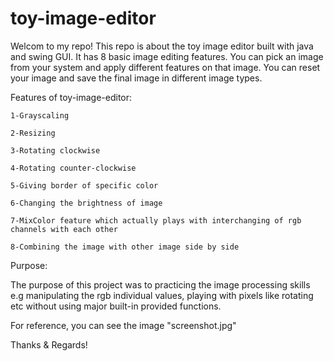 # toy-image-editor

Welcom to my repo! This repo is about the toy image editor built with java and swing GUI. It has 8 basic image editing features. You can pick an image from your system and apply different features on that image. You can reset your image and save the final image in different image types. 

Features of toy-image-editor:

	1-Grayscaling
  
	2-Resizing
  
	3-Rotating clockwise
  
	4-Rotating counter-clockwise
  
	5-Giving border of specific color
  
	6-Changing the brightness of image
  
	7-MixColor feature which actually plays with interchanging of rgb channels with each other
  
	8-Combining the image with other image side by side
 


Purpose:

   The purpose of this project was to practicing the image processing skills e.g manipulating the rgb individual values, playing with pixels like rotating etc without using major built-in provided functions.
	
	
For reference, you can see the image "screenshot.jpg"


Thanks & Regards!	
